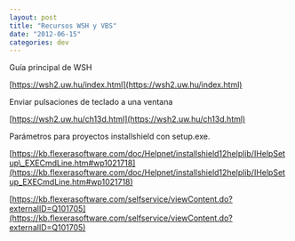 ```yaml
---
layout: post
title: "Recursos WSH y VBS"
date: "2012-06-15"
categories: dev
---
```


Guía principal de WSH

[https://wsh2.uw.hu/index.html](https://wsh2.uw.hu/index.html)

Enviar pulsaciones de teclado a una ventana

[https://wsh2.uw.hu/ch13d.html](https://wsh2.uw.hu/ch13d.html)

Parámetros para proyectos installshield con setup.exe.

[https://kb.flexerasoftware.com/doc/Helpnet/installshield12helplib/IHelpSetup\_EXECmdLine.htm#wp1021718](https://kb.flexerasoftware.com/doc/Helpnet/installshield12helplib/IHelpSetup_EXECmdLine.htm#wp1021718)

[https://kb.flexerasoftware.com/selfservice/viewContent.do?externalID=Q101705](https://kb.flexerasoftware.com/selfservice/viewContent.do?externalID=Q101705)
